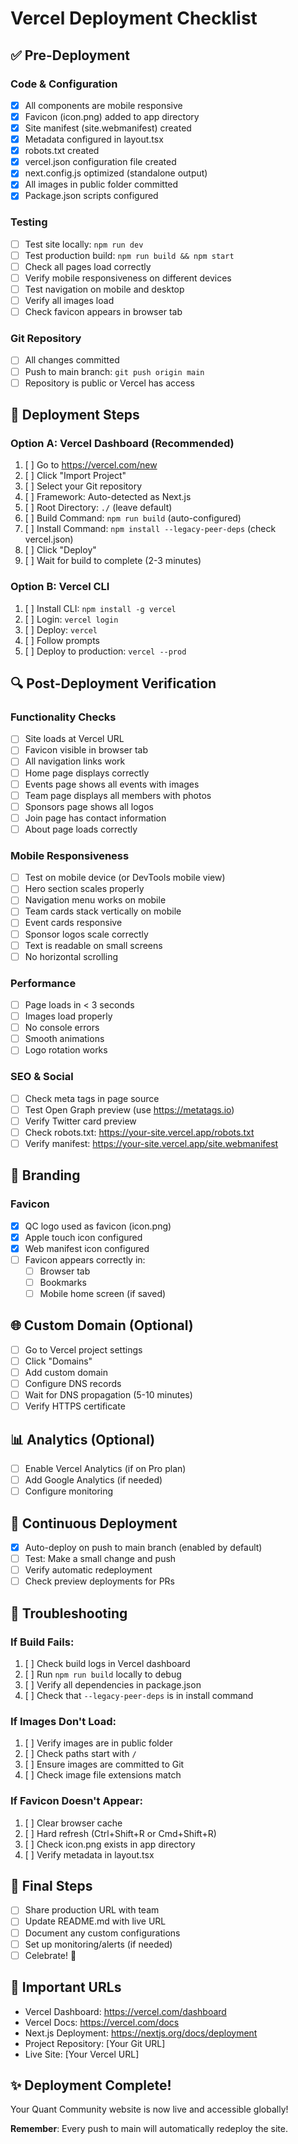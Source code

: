 # Vercel Deployment Checklist

## ✅ Pre-Deployment

### Code & Configuration
- [x] All components are mobile responsive
- [x] Favicon (icon.png) added to app directory
- [x] Site manifest (site.webmanifest) created
- [x] Metadata configured in layout.tsx
- [x] robots.txt created
- [x] vercel.json configuration file created
- [x] next.config.js optimized (standalone output)
- [x] All images in public folder committed
- [x] Package.json scripts configured

### Testing
- [ ] Test site locally: `npm run dev`
- [ ] Test production build: `npm run build && npm start`
- [ ] Check all pages load correctly
- [ ] Verify mobile responsiveness on different devices
- [ ] Test navigation on mobile and desktop
- [ ] Verify all images load
- [ ] Check favicon appears in browser tab

### Git Repository
- [ ] All changes committed
- [ ] Push to main branch: `git push origin main`
- [ ] Repository is public or Vercel has access

## 🚀 Deployment Steps

### Option A: Vercel Dashboard (Recommended)
1. [ ] Go to https://vercel.com/new
2. [ ] Click "Import Project"
3. [ ] Select your Git repository
4. [ ] Framework: Auto-detected as Next.js
5. [ ] Root Directory: `./` (leave default)
6. [ ] Build Command: `npm run build` (auto-configured)
7. [ ] Install Command: `npm install --legacy-peer-deps` (check vercel.json)
8. [ ] Click "Deploy"
9. [ ] Wait for build to complete (2-3 minutes)

### Option B: Vercel CLI
1. [ ] Install CLI: `npm install -g vercel`
2. [ ] Login: `vercel login`
3. [ ] Deploy: `vercel`
4. [ ] Follow prompts
5. [ ] Deploy to production: `vercel --prod`

## 🔍 Post-Deployment Verification

### Functionality Checks
- [ ] Site loads at Vercel URL
- [ ] Favicon visible in browser tab
- [ ] All navigation links work
- [ ] Home page displays correctly
- [ ] Events page shows all events with images
- [ ] Team page displays all members with photos
- [ ] Sponsors page shows all logos
- [ ] Join page has contact information
- [ ] About page loads correctly

### Mobile Responsiveness
- [ ] Test on mobile device (or DevTools mobile view)
- [ ] Hero section scales properly
- [ ] Navigation menu works on mobile
- [ ] Team cards stack vertically on mobile
- [ ] Event cards responsive
- [ ] Sponsor logos scale correctly
- [ ] Text is readable on small screens
- [ ] No horizontal scrolling

### Performance
- [ ] Page loads in < 3 seconds
- [ ] Images load properly
- [ ] No console errors
- [ ] Smooth animations
- [ ] Logo rotation works

### SEO & Social
- [ ] Check meta tags in page source
- [ ] Test Open Graph preview (use https://metatags.io)
- [ ] Verify Twitter card preview
- [ ] Check robots.txt: https://your-site.vercel.app/robots.txt
- [ ] Verify manifest: https://your-site.vercel.app/site.webmanifest

## 🎨 Branding

### Favicon
- [x] QC logo used as favicon (icon.png)
- [x] Apple touch icon configured
- [x] Web manifest icon configured
- [ ] Favicon appears correctly in:
  - [ ] Browser tab
  - [ ] Bookmarks
  - [ ] Mobile home screen (if saved)

## 🌐 Custom Domain (Optional)

- [ ] Go to Vercel project settings
- [ ] Click "Domains"
- [ ] Add custom domain
- [ ] Configure DNS records
- [ ] Wait for DNS propagation (5-10 minutes)
- [ ] Verify HTTPS certificate

## 📊 Analytics (Optional)

- [ ] Enable Vercel Analytics (if on Pro plan)
- [ ] Add Google Analytics (if needed)
- [ ] Configure monitoring

## 🔄 Continuous Deployment

- [x] Auto-deploy on push to main branch (enabled by default)
- [ ] Test: Make a small change and push
- [ ] Verify automatic redeployment
- [ ] Check preview deployments for PRs

## 🐛 Troubleshooting

### If Build Fails:
1. [ ] Check build logs in Vercel dashboard
2. [ ] Run `npm run build` locally to debug
3. [ ] Verify all dependencies in package.json
4. [ ] Check that `--legacy-peer-deps` is in install command

### If Images Don't Load:
1. [ ] Verify images are in public folder
2. [ ] Check paths start with `/`
3. [ ] Ensure images are committed to Git
4. [ ] Check image file extensions match

### If Favicon Doesn't Appear:
1. [ ] Clear browser cache
2. [ ] Hard refresh (Ctrl+Shift+R or Cmd+Shift+R)
3. [ ] Check icon.png exists in app directory
4. [ ] Verify metadata in layout.tsx

## 📝 Final Steps

- [ ] Share production URL with team
- [ ] Update README.md with live URL
- [ ] Document any custom configurations
- [ ] Set up monitoring/alerts (if needed)
- [ ] Celebrate! 🎉

## 🔗 Important URLs

- Vercel Dashboard: https://vercel.com/dashboard
- Vercel Docs: https://vercel.com/docs
- Next.js Deployment: https://nextjs.org/docs/deployment
- Project Repository: [Your Git URL]
- Live Site: [Your Vercel URL]

## ✨ Deployment Complete!

Your Quant Community website is now live and accessible globally!

**Remember**: Every push to main will automatically redeploy the site.
